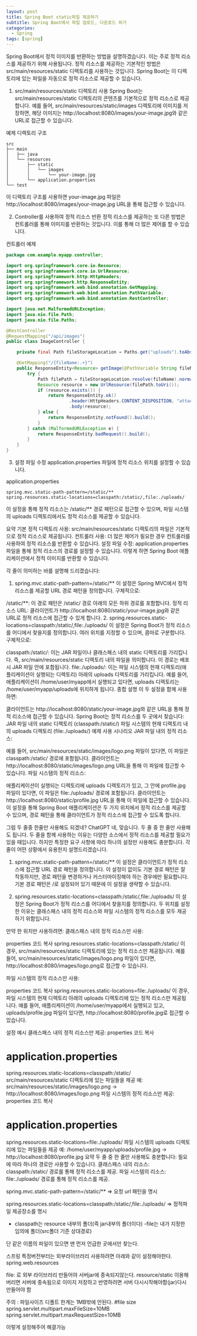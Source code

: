 ```yaml
---
layout: post
title: Spring Boot static파일 제공하기
subtitle: Spring Boot에서 파일 업로드, 다운로드 하기
categories: 
  - Spring
tags: [spring]
---
```


Spring Boot에서 정적 이미지를 반환하는 방법을 설명하겠습니다. 이는 주로 정적 리소스를 제공하기 위해 사용됩니다. 정적 리소스를 제공하는 기본적인 방법은 src/main/resources/static 디렉토리를 사용하는 것입니다. Spring Boot는 이 디렉토리에 있는 파일을 자동으로 정적 리소스로 제공할 수 있습니다.

1. src/main/resources/static 디렉토리 사용
Spring Boot는 src/main/resources/static 디렉토리의 콘텐츠를 기본적으로 정적 리소스로 제공합니다. 예를 들어, src/main/resources/static/images 디렉토리에 이미지를 저장하면, 해당 이미지는 http://localhost:8080/images/your-image.jpg와 같은 URL로 접근할 수 있습니다.

예제 디렉토리 구조

```arduino
src
├── main
│   ├── java
│   └── resources
│       ├── static
│       │   └── images
│       │       └── your-image.jpg
│       └── application.properties
└── test
```

이 디렉토리 구조를 사용하면 your-image.jpg 파일은 http://localhost:8080/images/your-image.jpg URL을 통해 접근할 수 있습니다.

2. Controller를 사용하여 정적 리소스 반환
정적 리소스를 제공하는 또 다른 방법은 컨트롤러를 통해 이미지를 반환하는 것입니다. 이를 통해 더 많은 제어를 할 수 있습니다.

컨트롤러 예제
```java
package com.example.myapp.controller;

import org.springframework.core.io.Resource;
import org.springframework.core.io.UrlResource;
import org.springframework.http.HttpHeaders;
import org.springframework.http.ResponseEntity;
import org.springframework.web.bind.annotation.GetMapping;
import org.springframework.web.bind.annotation.PathVariable;
import org.springframework.web.bind.annotation.RestController;

import java.net.MalformedURLException;
import java.nio.file.Path;
import java.nio.file.Paths;

@RestController
@RequestMapping("/api/images")
public class ImageController {

    private final Path fileStorageLocation = Paths.get("uploads").toAbsolutePath().normalize();

    @GetMapping("/{fileName:.+}")
    public ResponseEntity<Resource> getImage(@PathVariable String fileName) {
        try {
            Path filePath = fileStorageLocation.resolve(fileName).normalize();
            Resource resource = new UrlResource(filePath.toUri());
            if (resource.exists()) {
                return ResponseEntity.ok()
                        .header(HttpHeaders.CONTENT_DISPOSITION, "attachment; filename=\"" + resource.getFilename() + "\"")
                        .body(resource);
            } else {
                return ResponseEntity.notFound().build();
            }
        } catch (MalformedURLException e) {
            return ResponseEntity.badRequest().build();
        }
    }
}
```

3. 설정 파일 수정
application.properties 파일에 정적 리소스 위치를 설정할 수 있습니다.

application.properties
```
spring.mvc.static-path-pattern=/static/**
spring.resources.static-locations=classpath:/static/,file:./uploads/
```

이 설정을 통해 정적 리소스는 /static/** 경로 패턴으로 접근할 수 있으며, 파일 시스템의 uploads 디렉토리에서도 정적 리소스를 제공할 수 있습니다.

요약
기본 정적 디렉토리 사용: src/main/resources/static 디렉토리의 파일은 기본적으로 정적 리소스로 제공됩니다.
컨트롤러 사용: 더 많은 제어가 필요한 경우 컨트롤러를 사용하여 정적 리소스를 반환할 수 있습니다.
설정 파일 수정: application.properties 파일을 통해 정적 리소스의 경로를 설정할 수 있습니다.
이렇게 하면 Spring Boot 애플리케이션에서 정적 이미지를 반환할 수 있습니다.



각 줄이 의미하는 바를 설명해 드리겠습니다:

1. spring.mvc.static-path-pattern=/static/**
이 설정은 Spring MVC에서 정적 리소스를 제공할 URL 경로 패턴을 정의합니다. 구체적으로:

/static/**: 이 경로 패턴은 /static/ 경로 아래의 모든 하위 경로를 포함합니다.
정적 리소스 URL: 클라이언트가 http://localhost:8080/static/your-image.jpg와 같은 URL로 정적 리소스에 접근할 수 있게 합니다.
2. spring.resources.static-locations=classpath:/static/,file:./uploads/
이 설정은 Spring Boot가 정적 리소스를 어디에서 찾을지를 정의합니다. 여러 위치를 지정할 수 있으며, 콤마로 구분합니다. 구체적으로:

classpath:/static/: 이는 JAR 파일이나 클래스패스 내의 static 디렉토리를 가리킵니다. 즉, src/main/resources/static 디렉토리 내의 파일을 의미합니다. 이 경로는 배포 시 JAR 파일 안에 포함됩니다.
file:./uploads/: 이는 파일 시스템의 현재 디렉토리(애플리케이션이 실행되는 디렉토리) 아래의 uploads 디렉토리를 가리킵니다. 예를 들어, 애플리케이션이 /home/user/myapp에서 실행되고 있다면, uploads 디렉토리는 /home/user/myapp/uploads에 위치하게 됩니다.
종합 설명
이 두 설정을 함께 사용하면:

클라이언트는 http://localhost:8080/static/your-image.jpg와 같은 URL을 통해 정적 리소스에 접근할 수 있습니다.
Spring Boot는 정적 리소스를 두 곳에서 찾습니다:
JAR 파일 내의 static 디렉토리 (classpath:/static/)
파일 시스템의 현재 디렉토리 내의 uploads 디렉토리 (file:./uploads/)
예제 사용 시나리오
JAR 파일 내의 정적 리소스:

예를 들어, src/main/resources/static/images/logo.png 파일이 있다면, 이 파일은 classpath:/static/ 경로에 포함됩니다.
클라이언트는 http://localhost:8080/static/images/logo.png URL을 통해 이 파일에 접근할 수 있습니다.
파일 시스템의 정적 리소스:

애플리케이션이 실행되는 디렉토리에 uploads 디렉토리가 있고, 그 안에 profile.jpg 파일이 있다면, 이 파일은 file:./uploads/ 경로에 포함됩니다.
클라이언트는 http://localhost:8080/static/profile.jpg URL을 통해 이 파일에 접근할 수 있습니다.
이 설정을 통해 Spring Boot 애플리케이션은 두 가지 위치에서 정적 리소스를 제공할 수 있으며, 경로 패턴을 통해 클라이언트가 정적 리소스에 접근할 수 있도록 합니다.

그럼 두 줄중 한줄만  사용해도 되겠네?
ChatGPT
네, 맞습니다. 두 줄 중 한 줄만 사용해도 됩니다. 두 줄을 함께 사용하는 이유는 다양한 소스에서 정적 리소스를 제공할 필요가 있을 때입니다. 하지만 특정한 요구 사항에 따라 하나의 설정만 사용해도 충분합니다. 각 줄이 어떤 상황에서 유용한지 설명드리겠습니다.

1. spring.mvc.static-path-pattern=/static/**
이 설정은 클라이언트가 정적 리소스에 접근할 URL 경로 패턴을 정의합니다. 이 설정이 없이도 기본 경로 패턴은 잘 작동하지만, 경로 패턴을 변경하거나 커스터마이징해야 하는 경우에만 필요합니다. 기본 경로 패턴은 /로 설정되어 있기 때문에 이 설정을 생략할 수 있습니다.

2. spring.resources.static-locations=classpath:/static/,file:./uploads/
이 설정은 Spring Boot가 정적 리소스를 어디에서 찾을지를 정의합니다. 두 위치를 설정한 이유는 클래스패스 내의 정적 리소스와 파일 시스템의 정적 리소스를 모두 제공하기 위함입니다.

만약 한 위치만 사용하려면:
클래스패스 내의 정적 리소스만 사용:

properties
코드 복사
spring.resources.static-locations=classpath:/static/
이 경우, src/main/resources/static 디렉토리에 있는 정적 리소스만 제공됩니다. 예를 들어, src/main/resources/static/images/logo.png 파일이 있다면, http://localhost:8080/images/logo.png로 접근할 수 있습니다.

파일 시스템의 정적 리소스만 사용:

properties
코드 복사
spring.resources.static-locations=file:./uploads/
이 경우, 파일 시스템의 현재 디렉토리 아래의 uploads 디렉토리에 있는 정적 리소스만 제공됩니다. 예를 들어, 애플리케이션이 /home/user/myapp에서 실행되고 있고, uploads/profile.jpg 파일이 있다면, http://localhost:8080/profile.jpg로 접근할 수 있습니다.

설정 예시
클래스패스 내의 정적 리소스만 제공:
properties
코드 복사
# application.properties
spring.resources.static-locations=classpath:/static/
src/main/resources/static 디렉토리에 있는 파일들을 제공
예: src/main/resources/static/images/logo.png -> http://localhost:8080/images/logo.png
파일 시스템의 정적 리소스만 제공:
properties
코드 복사
# application.properties
spring.resources.static-locations=file:./uploads/
파일 시스템의 uploads 디렉토리에 있는 파일들을 제공
예: /home/user/myapp/uploads/profile.jpg -> http://localhost:8080/profile.jpg
요약
두 줄 중 한 줄만 사용해도 충분합니다: 필요에 따라 하나의 경로만 사용할 수 있습니다.
클래스패스 내의 리소스: classpath:/static/ 경로를 통해 정적 리소스를 제공.
파일 시스템의 리소스: file:./uploads/ 경로를 통해 정적 리소스를 제공.




spring.mvc.static-path-pattern=/static/**
=> 요청 url 패턴을 명시

spring.resources.static-locations=classpath:/static/,file:./uploads/
=> 정적파일 제공장소를 명시
- classpath는 resource 내부의 폴더(즉 jar내부의 폴더이다)
-file는 내가 지정한 임의에 폴더(src폴더 기준 상대경로)

단 같은 이름의 파일이 있으면 맨 먼저 언급한 곳에서만 찾는다.



스프링 특정버전부터는 외부라이브러리 사용하려면 아래와 같이 설정해야한다.
spring.web.resources

file: 로 외부 라이브러리 만들어야 서버jar에 종속되지않는다.
resource/static 이용해 버리면 서버에 종속됨으로 이미지 저장하고 반영하려면 서버 다시시작해야함(jar)다시 만들어야 함


주의 : 파일사이즈 디폴트 한계는 1MB밖에 안된다.
#file size
spring.servlet.multipart.maxFileSize=10MB
spring.servlet.multipart.maxRequestSize=10MB

이렇게 설정해주어 해결가능
